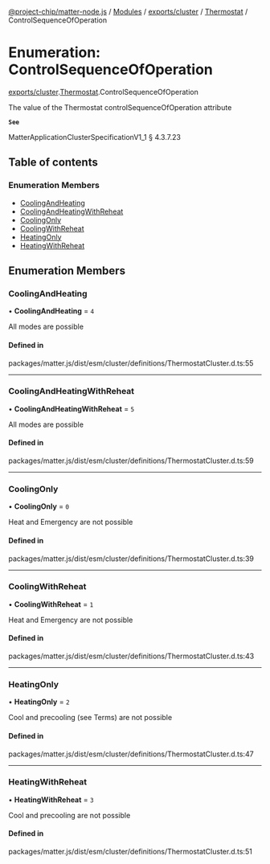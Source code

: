 [@project-chip/matter-node.js](../README.md) / [Modules](../modules.md) / [exports/cluster](../modules/exports_cluster.md) / [Thermostat](../modules/exports_cluster.Thermostat.md) / ControlSequenceOfOperation

# Enumeration: ControlSequenceOfOperation

[exports/cluster](../modules/exports_cluster.md).[Thermostat](../modules/exports_cluster.Thermostat.md).ControlSequenceOfOperation

The value of the Thermostat controlSequenceOfOperation attribute

**`See`**

MatterApplicationClusterSpecificationV1_1 § 4.3.7.23

## Table of contents

### Enumeration Members

- [CoolingAndHeating](exports_cluster.Thermostat.ControlSequenceOfOperation.md#coolingandheating)
- [CoolingAndHeatingWithReheat](exports_cluster.Thermostat.ControlSequenceOfOperation.md#coolingandheatingwithreheat)
- [CoolingOnly](exports_cluster.Thermostat.ControlSequenceOfOperation.md#coolingonly)
- [CoolingWithReheat](exports_cluster.Thermostat.ControlSequenceOfOperation.md#coolingwithreheat)
- [HeatingOnly](exports_cluster.Thermostat.ControlSequenceOfOperation.md#heatingonly)
- [HeatingWithReheat](exports_cluster.Thermostat.ControlSequenceOfOperation.md#heatingwithreheat)

## Enumeration Members

### CoolingAndHeating

• **CoolingAndHeating** = ``4``

All modes are possible

#### Defined in

packages/matter.js/dist/esm/cluster/definitions/ThermostatCluster.d.ts:55

___

### CoolingAndHeatingWithReheat

• **CoolingAndHeatingWithReheat** = ``5``

All modes are possible

#### Defined in

packages/matter.js/dist/esm/cluster/definitions/ThermostatCluster.d.ts:59

___

### CoolingOnly

• **CoolingOnly** = ``0``

Heat and Emergency are not possible

#### Defined in

packages/matter.js/dist/esm/cluster/definitions/ThermostatCluster.d.ts:39

___

### CoolingWithReheat

• **CoolingWithReheat** = ``1``

Heat and Emergency are not possible

#### Defined in

packages/matter.js/dist/esm/cluster/definitions/ThermostatCluster.d.ts:43

___

### HeatingOnly

• **HeatingOnly** = ``2``

Cool and precooling (see Terms) are not possible

#### Defined in

packages/matter.js/dist/esm/cluster/definitions/ThermostatCluster.d.ts:47

___

### HeatingWithReheat

• **HeatingWithReheat** = ``3``

Cool and precooling are not possible

#### Defined in

packages/matter.js/dist/esm/cluster/definitions/ThermostatCluster.d.ts:51
